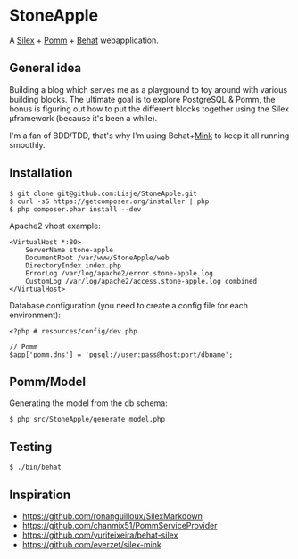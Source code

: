 StoneApple
==========

A [Silex][s] + [Pomm][p] + [Behat][b] webapplication.

General idea
------------

Building a blog which serves me as a playground to toy around with various 
building blocks. The ultimate goal is to explore PostgreSQL & Pomm, the bonus 
is figuring out how to put the different blocks together using the Silex 
µframework (because it's been a while).

I'm a fan of BDD/TDD, that's why I'm using Behat+[Mink][m] to keep it all running 
smoothly.


Installation
------------

    $ git clone git@github.com:Lisje/StoneApple.git
    $ curl -sS https://getcomposer.org/installer | php
    $ php composer.phar install --dev

Apache2 vhost example:

    <VirtualHost *:80>
        ServerName stone-apple
        DocumentRoot /var/www/StoneApple/web
        DirectoryIndex index.php
        ErrorLog /var/log/apache2/error.stone-apple.log
        CustomLog /var/log/apache2/access.stone-apple.log combined
    </VirtualHost>

Database configuration (you need to create a config file for each environment):

    <?php # resources/config/dev.php

    // Pomm
    $app['pomm.dns'] = 'pgsql://user:pass@host:port/dbname';


Pomm/Model
----------

Generating the model from the db schema:

    $ php src/StoneApple/generate_model.php


Testing
-------

    $ ./bin/behat


Inspiration
-----------

* https://github.com/ronanguilloux/SilexMarkdown
* https://github.com/chanmix51/PommServiceProvider
* https://github.com/yuriteixeira/behat-silex
* https://github.com/everzet/silex-mink


[s]: http://silex.sensiolabs.org/
[p]: http://pomm.coolkeums.org/
[b]: http://behat.org/
[m]: http://mink.behat.org/
